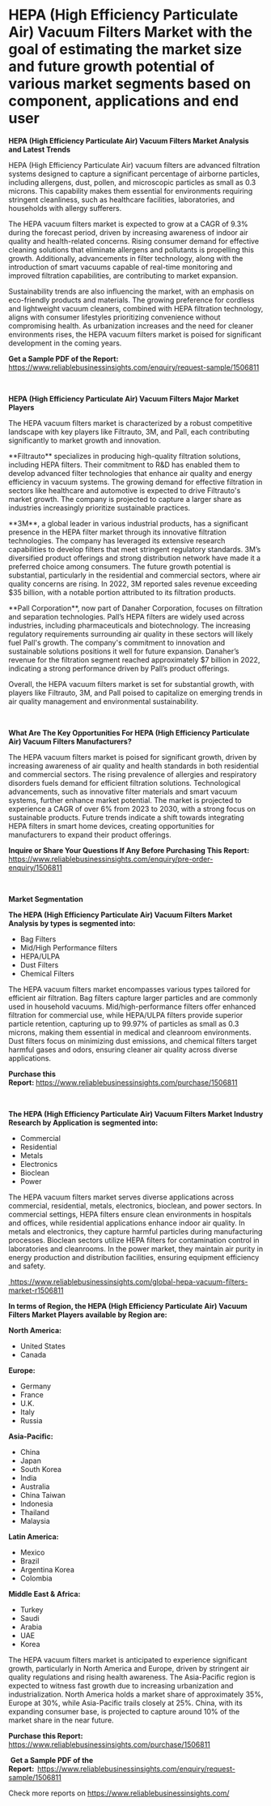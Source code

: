 <p><h1>HEPA (High Efficiency Particulate Air) Vacuum Filters Market with the goal of estimating the market size and future growth potential of various market segments based on component, applications and end user</h1></p><p><strong>HEPA (High Efficiency Particulate Air) Vacuum Filters Market Analysis and Latest Trends</strong></p>
<p><p>HEPA (High Efficiency Particulate Air) vacuum filters are advanced filtration systems designed to capture a significant percentage of airborne particles, including allergens, dust, pollen, and microscopic particles as small as 0.3 microns. This capability makes them essential for environments requiring stringent cleanliness, such as healthcare facilities, laboratories, and households with allergy sufferers.</p><p>The HEPA vacuum filters market is expected to grow at a CAGR of 9.3% during the forecast period, driven by increasing awareness of indoor air quality and health-related concerns. Rising consumer demand for effective cleaning solutions that eliminate allergens and pollutants is propelling this growth. Additionally, advancements in filter technology, along with the introduction of smart vacuums capable of real-time monitoring and improved filtration capabilities, are contributing to market expansion.</p><p>Sustainability trends are also influencing the market, with an emphasis on eco-friendly products and materials. The growing preference for cordless and lightweight vacuum cleaners, combined with HEPA filtration technology, aligns with consumer lifestyles prioritizing convenience without compromising health. As urbanization increases and the need for cleaner environments rises, the HEPA vacuum filters market is poised for significant development in the coming years.</p></p>
<p><strong>Get a Sample PDF of the Report:&nbsp;</strong> <a href="https://www.reliablebusinessinsights.com/enquiry/request-sample/1506811?utm_campaign=3100&utm_medium=2&utm_source=Github&utm_content=ia&utm_term=05042025&utm_id=hepa-high-efficiency-particulate-air-vacuum-filters">https://www.reliablebusinessinsights.com/enquiry/request-sample/1506811</a></p>
<p>&nbsp;</p>
<p><strong>HEPA (High Efficiency Particulate Air) Vacuum Filters Major Market Players</strong></p>
<p><p>The HEPA vacuum filters market is characterized by a robust competitive landscape with key players like Filtrauto, 3M, and Pall, each contributing significantly to market growth and innovation.</p><p>**Filtrauto** specializes in producing high-quality filtration solutions, including HEPA filters. Their commitment to R&D has enabled them to develop advanced filter technologies that enhance air quality and energy efficiency in vacuum systems. The growing demand for effective filtration in sectors like healthcare and automotive is expected to drive Filtrauto's market growth. The company is projected to capture a larger share as industries increasingly prioritize sustainable practices.</p><p>**3M**, a global leader in various industrial products, has a significant presence in the HEPA filter market through its innovative filtration technologies. The company has leveraged its extensive research capabilities to develop filters that meet stringent regulatory standards. 3M’s diversified product offerings and strong distribution network have made it a preferred choice among consumers. The future growth potential is substantial, particularly in the residential and commercial sectors, where air quality concerns are rising. In 2022, 3M reported sales revenue exceeding $35 billion, with a notable portion attributed to its filtration products.</p><p>**Pall Corporation**, now part of Danaher Corporation, focuses on filtration and separation technologies. Pall’s HEPA filters are widely used across industries, including pharmaceuticals and biotechnology. The increasing regulatory requirements surrounding air quality in these sectors will likely fuel Pall's growth. The company's commitment to innovation and sustainable solutions positions it well for future expansion. Danaher’s revenue for the filtration segment reached approximately $7 billion in 2022, indicating a strong performance driven by Pall’s product offerings.</p><p>Overall, the HEPA vacuum filters market is set for substantial growth, with players like Filtrauto, 3M, and Pall poised to capitalize on emerging trends in air quality management and environmental sustainability.</p></p>
<p>&nbsp;</p>
<p><strong>What Are The Key Opportunities For HEPA (High Efficiency Particulate Air) Vacuum Filters Manufacturers?</strong></p>
<p><p>The HEPA vacuum filters market is poised for significant growth, driven by increasing awareness of air quality and health standards in both residential and commercial sectors. The rising prevalence of allergies and respiratory disorders fuels demand for efficient filtration solutions. Technological advancements, such as innovative filter materials and smart vacuum systems, further enhance market potential. The market is projected to experience a CAGR of over 6% from 2023 to 2030, with a strong focus on sustainable products. Future trends indicate a shift towards integrating HEPA filters in smart home devices, creating opportunities for manufacturers to expand their product offerings.</p></p>
<p><strong>Inquire or Share Your Questions If Any Before Purchasing This Report:</strong> <a href="https://www.reliablebusinessinsights.com/enquiry/pre-order-enquiry/1506811?utm_campaign=3100&utm_medium=2&utm_source=Github&utm_content=ia&utm_term=05042025&utm_id=hepa-high-efficiency-particulate-air-vacuum-filters">https://www.reliablebusinessinsights.com/enquiry/pre-order-enquiry/1506811</a></p>
<p>&nbsp;</p>
<p><strong>Market Segmentation</strong></p>
<p><strong>The HEPA (High Efficiency Particulate Air) Vacuum Filters Market Analysis by types is segmented into:</strong></p>
<p><ul><li>Bag Filters</li><li>Mid/High Performance filters</li><li>HEPA/ULPA</li><li>Dust Filters</li><li>Chemical Filters</li></ul></p>
<p><p>The HEPA vacuum filters market encompasses various types tailored for efficient air filtration. Bag filters capture larger particles and are commonly used in household vacuums. Mid/high-performance filters offer enhanced filtration for commercial use, while HEPA/ULPA filters provide superior particle retention, capturing up to 99.97% of particles as small as 0.3 microns, making them essential in medical and cleanroom environments. Dust filters focus on minimizing dust emissions, and chemical filters target harmful gases and odors, ensuring cleaner air quality across diverse applications.</p></p>
<p><strong>Purchase this Report:&nbsp;</strong><a href="https://www.reliablebusinessinsights.com/purchase/1506811?utm_campaign=3100&utm_medium=2&utm_source=Github&utm_content=ia&utm_term=05042025&utm_id=hepa-high-efficiency-particulate-air-vacuum-filters">https://www.reliablebusinessinsights.com/purchase/1506811</a></p>
<p>&nbsp;</p>
<p><strong>The HEPA (High Efficiency Particulate Air) Vacuum Filters Market Industry Research by Application is segmented into:</strong></p>
<p><ul><li>Commercial</li><li>Residential</li><li>Metals</li><li>Electronics</li><li>Bioclean</li><li>Power</li></ul></p>
<p><p>The HEPA vacuum filters market serves diverse applications across commercial, residential, metals, electronics, bioclean, and power sectors. In commercial settings, HEPA filters ensure clean environments in hospitals and offices, while residential applications enhance indoor air quality. In metals and electronics, they capture harmful particles during manufacturing processes. Bioclean sectors utilize HEPA filters for contamination control in laboratories and cleanrooms. In the power market, they maintain air purity in energy production and distribution facilities, ensuring equipment efficiency and safety.</p></p>
<p><a href="https://www.reliablebusinessinsights.com/global-hepa-vacuum-filters-market-r1506811?utm_campaign=3100&utm_medium=2&utm_source=Github&utm_content=ia&utm_term=05042025&utm_id=hepa-high-efficiency-particulate-air-vacuum-filters">&nbsp;https://www.reliablebusinessinsights.com/global-hepa-vacuum-filters-market-r1506811</a></p>
<p><strong>In terms of Region, the HEPA (High Efficiency Particulate Air) Vacuum Filters Market Players available by Region are:</strong></p>
<p>
    <p> <strong> North America: </strong>
        <ul>
            <li>United States</li>
            <li>Canada</li>
        </ul>
        </p> 
    <p> <strong> Europe: </strong>
        <ul>
            <li>Germany</li>
            <li>France</li>
            <li>U.K.</li>
            <li>Italy</li>
            <li>Russia</li>
        </ul>
        </p> 
    <p> <strong> Asia-Pacific: </strong>
        <ul>
            <li>China</li>
            <li>Japan</li>
            <li>South Korea</li>
            <li>India</li>
            <li>Australia</li>
            <li>China Taiwan</li>
            <li>Indonesia</li>
            <li>Thailand</li>
            <li>Malaysia</li>
        </ul>
        </p> 
    <p> <strong> Latin America: </strong>
        <ul>
            <li>Mexico</li>
            <li>Brazil</li>
            <li>Argentina Korea</li>
            <li>Colombia</li>
        </ul>
        </p> 
    <p> <strong> Middle East & Africa: </strong>
        <ul>
            <li>Turkey</li>
            <li>Saudi</li>
            <li>Arabia</li>
            <li>UAE</li>
            <li>Korea</li>
        </ul>
    </p>
    </p>
<p><p>The HEPA vacuum filters market is anticipated to experience significant growth, particularly in North America and Europe, driven by stringent air quality regulations and rising health awareness. The Asia-Pacific region is expected to witness fast growth due to increasing urbanization and industrialization. North America holds a market share of approximately 35%, Europe at 30%, while Asia-Pacific trails closely at 25%. China, with its expanding consumer base, is projected to capture around 10% of the market share in the near future.</p></p>
<p><strong>Purchase this Report: </strong><a href="https://www.reliablebusinessinsights.com/purchase/1506811?utm_campaign=3100&utm_medium=2&utm_source=Github&utm_content=ia&utm_term=05042025&utm_id=hepa-high-efficiency-particulate-air-vacuum-filters">https://www.reliablebusinessinsights.com/purchase/1506811</a></p>
<p>&nbsp;<strong>Get a Sample PDF of the Report:&nbsp;&nbsp;</strong><a href="https://www.reliablebusinessinsights.com/enquiry/request-sample/1506811?utm_campaign=3100&utm_medium=2&utm_source=Github&utm_content=ia&utm_term=05042025&utm_id=hepa-high-efficiency-particulate-air-vacuum-filters">https://www.reliablebusinessinsights.com/enquiry/request-sample/1506811</a></p>
<p><strong></strong></p>
<p>Check more reports on <a href="https://www.reliablebusinessinsights.com/?utm_campaign=3100&utm_medium=2&utm_source=Github&utm_content=ia&utm_term=05042025&utm_id=hepa-high-efficiency-particulate-air-vacuum-filters">https://www.reliablebusinessinsights.com/</a></p>